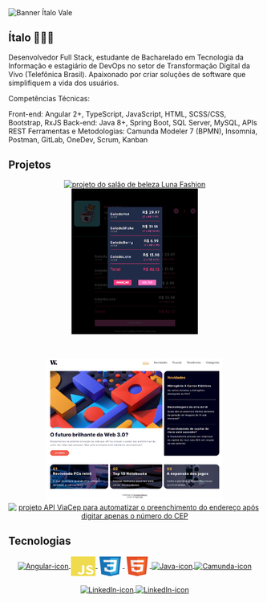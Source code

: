 <img src="https://github.com/user-attachments/assets/08232f39-f6d1-49fe-a221-02d29abb8f74" alt="Banner Ítalo Vale" style="max-width: 100%;">

## Ítalo 👨🏽‍💻 
<p>
Desenvolvedor Full Stack, estudante de Bacharelado em Tecnologia da Informação e estagiário de DevOps no setor de Transformação Digital da Vivo (Telefônica Brasil). Apaixonado por criar soluções de software que simplifiquem a vida dos usuários.

Competências Técnicas:

Front-end: Angular 2+, TypeScript, JavaScript, HTML, SCSS/CSS, Bootstrap, RxJS
Back-end: Java 8+, Spring Boot, SQL Server, MySQL, APIs REST
Ferramentas e Metodologias: Camunda Modeler 7 (BPMN), Insomnia, Postman, GitLab, OneDev, Scrum, Kanban
</p>

## Projetos
<p align="center">
  <a href="https://github.com/ValeItalo/salao-luna-fashion" target="_blank">
    <img src="https://github.com/ValeItalo/ValeItalo/assets/103216978/bb6e9875-a224-466d-9f90-a3ccdfc94b60" alt="projeto do salão de beleza Luna Fashion" width="34.6%;>
  </a>
    
  <a href="https://github.com/ValeItalo/Sorveteria-app" target="_blank">
    <img src="https://github.com/ValeItalo/Sorveteria-app/raw/main/assets/sorveteria-mobile-4.png" alt="projeto de uma aplicação de uma sorveteria" width="50%">
  </a>
</p>

<br>


<p align="center">
<a href="https://github.com/ValeItalo/Frontend-Mentor-pagina-noticias" target="_blank">
    <img src="https://github.com/ValeItalo/Frontend-Mentor-pagina-noticias/raw/main/assets/images/versao-desktop-5.png" alt="projeto página de notícias" height="285px">
  </a>
  <a href="https://github.com/ValeItalo/API-ViaCEP" target="_blank">
    <img src="https://user-images.githubusercontent.com/103216978/197297064-dedb2227-5fb8-471b-a46c-5ad189ed21f2.png" alt="projeto API ViaCep para automatizar o preenchimento do endereço após digitar apenas o número do CEP"  height="285px">
  </a>
</p>

 
 ## Tecnologias

 <div align="center">
  <a href="https://www.linkedin.com/in/ítalo-vale-878b7b228" target="_blank">
    <img align="center" alt="Angular-icon" height="40" src="https://github.com/user-attachments/assets/1f9ea096-1eda-46a4-ab25-38546340ba0a">
    <img align="center" alt="JavaScript-icon" height="40" width="50" src="https://raw.githubusercontent.com/devicons/devicon/master/icons/javascript/javascript-plain.svg">
    <img align="center" alt="CSS-icon" height="40" width="50" src="https://raw.githubusercontent.com/devicons/devicon/master/icons/css3/css3-original.svg">
    <img align="center" alt="HTML-icon" height="40" width="50" src="https://raw.githubusercontent.com/devicons/devicon/master/icons/html5/html5-original.svg">
    <img align="center" alt="Java-icon" height="40" src="https://github.com/user-attachments/assets/65db5f4d-de36-4cce-97e6-6234c8ad0bee">
    <img align="center" alt="Camunda-icon" height="40" src="https://github.com/user-attachments/assets/31cdf893-364c-401b-8471-b41e2bf9c7a2">
  </a>
 </div>
 <br>
 
<div align="center">
  <a href="https://www.linkedin.com/in/italo-vale" target="_blank">
    <img align="center" alt="LinkedIn-icon" width="155" src="https://img.shields.io/badge/LinkedIn-0077B5?style=for-the-badge&logo=linkedin&logoColor=white">
  </a>
  
  <a href="https://codepen.io/valeitalo" target="_blank">
    <img align="center" alt="LinkedIn-icon" width="155" src="https://img.shields.io/badge/Codepen-000000?style=for-the-badge&logo=codepen&logoColor=white">
  </a>
 </div>
